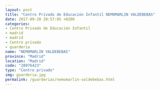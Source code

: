 ```yaml
---
layout: post
title: "Centro Privado de Educación Infantil NEMOMARLIN VALDEBEBAS"
date: 2017-09-20 20:57:05 +0200
categories:
- Centro Privado de Educación Infantil
- madrid
- madrid
- Centro privado
- guarderia
name: "NEMOMARLIN VALDEBEBAS"
province: "Madrid"
location: "Madrid"
code: "28076423"
type: "Centro privado"
img: guarderia.jpg
permalink: /guarderias/nemomarlin-valdebebas.html
---
```

